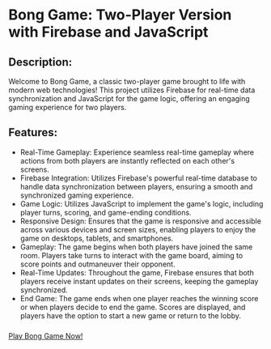 # Bong Game: Two-Player Version with Firebase and JavaScript

## Description:
Welcome to Bong Game, a classic two-player game brought to life with modern web technologies! This project utilizes Firebase for real-time data synchronization and JavaScript for the game logic, offering an engaging gaming experience for two players.

## Features:

- Real-Time Gameplay: Experience seamless real-time gameplay where actions from both players are instantly reflected on each other's screens.
- Firebase Integration: Utilizes Firebase's powerful real-time database to handle data synchronization between players, ensuring a smooth and synchronized gaming experience.
- Game Logic: Utilizes JavaScript to implement the game's logic, including player turns, scoring, and game-ending conditions.
- Responsive Design: Ensures that the game is responsive and accessible across various devices and screen sizes, enabling players to enjoy the game on desktops, tablets, and smartphones.
- Gameplay: The game begins when both players have joined the same room. Players take turns to interact with the game board, aiming to score points and outmaneuver their opponent.
- Real-Time Updates: Throughout the game, Firebase ensures that both players receive instant updates on their screens, keeping the gameplay synchronized.
- End Game: The game ends when one player reaches the winning score or when players decide to end the game. Scores are displayed, and players have the option to start a new game or return to the lobby.

###
[Play Bong Game Now!](https://ponggame-b08ee.web.app/)
